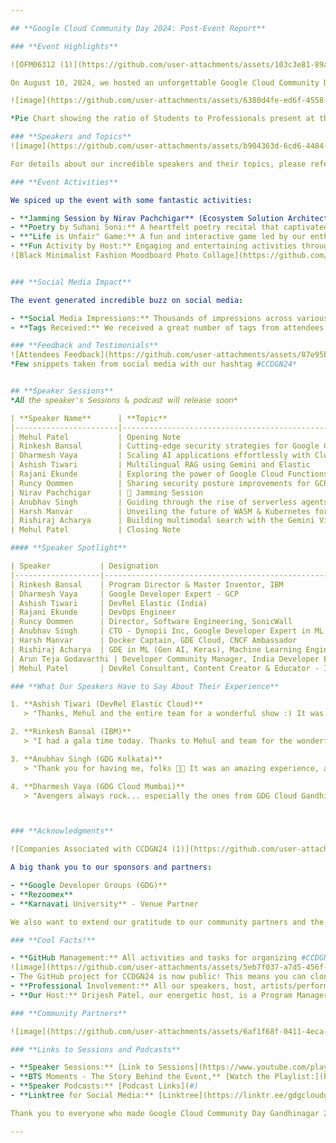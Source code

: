 ```yaml
---

## **Google Cloud Community Day 2024: Post-Event Report**

### **Event Highlights**

![OFM06312 (1)](https://github.com/user-attachments/assets/103c3e81-89a2-44d0-8ce3-ce6022306426)

On August 10, 2024, we hosted an unforgettable Google Cloud Community Day at Karnavati University, bringing together over 600+ attendees, 10 inspiring speakers, and a fantastic team of volunteers. We were thrilled to see that 48% of our attendees were professionals, showcasing the diverse range of individuals interested in cloud technology!

![image](https://github.com/user-attachments/assets/6380d4fe-ed6f-4558-8a45-bd349f2f7b9a)

*Pie Chart showing the ratio of Students to Professionals present at the event.*

### **Speakers and Topics**
![image](https://github.com/user-attachments/assets/b904363d-6cd6-4484-88cc-8c781d5edc3e)

For details about our incredible speakers and their topics, please refer to the [#CCDGN24 -  Speaker Directory.pdf](https://github.com/user-attachments/files/16786429/CCDGN24.-.Speaker.Directory.pdf). 

### **Event Activities**

We spiced up the event with some fantastic activities:

- **Jamming Session by Nirav Pachchigar** (Ecosystem Solution Architect @ IBM): A musical interlude that had everyone tapping their feet.
- **Poetry by Suhani Soni:** A heartfelt poetry recital that captivated the audience.
- **"Life is Unfair" Game:** A fun and interactive game led by our enthusiastic volunteers.
- **Fun Activity by Host:** Engaging and entertaining activities throughout the event by our professional host, **Drijesh Patel** from IBM.
![Black Minimalist Fashion Moodboard Photo Collage](https://github.com/user-attachments/assets/7b606299-2347-4321-9749-da759f4ee1a4)


### **Social Media Impact**

The event generated incredible buzz on social media:

- **Social Media Impressions:** Thousands of impressions across various platforms, showcasing the event's reach and engagement.
- **Tags Received:** We received a great number of tags from attendees, highlighting their experiences and takeaways. You can also look out the posts on #CCDGN24

### **Feedback and Testimonials**
![Attendees Feedback](https://github.com/user-attachments/assets/87e95b22-aeb9-4645-8687-4a85fcf6e35c)
*Few snippets taken from social media with our hashtag #CCDGN24*


## **Speaker Sessions**
*𝘈𝘭𝘭 𝘵𝘩𝘦 𝘴𝘱𝘦𝘢𝘬𝘦𝘳'𝘴 𝘚𝘦𝘴𝘴𝘪𝘰𝘯𝘴 & 𝘱𝘰𝘥𝘤𝘢𝘴𝘵 𝘸𝘪𝘭𝘭 𝘳𝘦𝘭𝘦𝘢𝘴𝘦 𝘴𝘰𝘰𝘯*

| **Speaker Name**      | **Topic**                                                                        | **Session Link**         |
|-----------------------|----------------------------------------------------------------------------------|--------------------------|
| Mehul Patel           | Opening Note                                                                     | [Session](https://youtu.be/kJefvahC1kw)|
| Rinkesh Bansal        | Cutting-edge security strategies for Google Cloud                                | [Session](https://youtu.be/1r6_qaKbM78)|
| Dharmesh Vaya         | Scaling AI applications effortlessly with Cloud Run                              | [Session](https://youtu.be/I7e93KbiENE)|
| Ashish Tiwari         | Multilingual RAG using Gemini and Elastic                                        | [Session](https://youtu.be/xEkMp7qtsZI)|
| Rajani Ekunde         | Exploring the power of Google Cloud Functions for serverless architectures       | [Session](https://youtu.be/3hqQNfSv0rI)|
| Runcy Oommen          | Sharing security posture improvements for GCP                                    | [Session](https://youtu.be/RSDL87omWlU)|
| Nirav Pachchigar      | 🎤 Jamming Session                                                               | [Session](https://youtu.be/xKT4l7WflQk)|
| Anubhav Singh         | Guiding through the rise of serverless agents                                    | [Session](https://youtu.be/Z8U0Xq6a2pM)|
| Harsh Manvar          | Unveiling the future of WASM & Kubernetes for cloud-native application deployment| [Session](https://youtu.be/Cg2nspaHPQc)|
| Rishiraj Acharya      | Building multimodal search with the Gemini Vision model and RAG                  | [Session](https://youtu.be/s3TruBPp53Q)|
| Mehul Patel           | Closing Note                                                                     | [Session](https://youtu.be/ilH60RHDYeM) |

#### **Speaker Spotlight**

| Speaker           | Designation                                          | Podcast Link                                       |
|-------------------|------------------------------------------------------|----------------------------------------------------|
| Rinkesh Bansal    | Program Director & Master Inventor, IBM              | [Podcast](#)                                       |
| Dharmesh Vaya     | Google Developer Expert - GCP                        | [Podcast](#)                                       |
| Ashish Tiwari     | DevRel Elastic (India)                               | [Podcast](#)                                       |
| Rajani Ekunde     | DevOps Engineer                                      | [Podcast](#)                                       |
| Runcy Oommen      | Director, Software Engineering, SonicWall            | [Podcast](#)                                       |
| Anubhav Singh     | CTO - Dynopii Inc, Google Developer Expert in ML & GCP| [Podcast](#)                                       |
| Harsh Manvar      | Docker Captain, GDE Cloud, CNCF Ambassador           | [Podcast](#)                                       |
| Rishiraj Acharya  | GDE in ML (Gen AI, Keras), Machine Learning Engineer, Tensorlake | [Podcast](#)                            |
| Arun Teja Godavarthi | Developer Community Manager, India Developer Ecosystem, Google | [Podcast](#)                         |
| Mehul Patel       | DevRel Consultant, Content Creator & Educator - IT   | [Podcast](#)                                       |

### **What Our Speakers Have to Say About Their Experience**

1. **Ashish Tiwari (DevRel Elastic Cloud)**
   > "Thanks, Mehul and the entire team for a wonderful show :) It was a pleasure to be a part of this."

2. **Rinkesh Bansal (IBM)**
   > "I had a gala time today. Thanks to Mehul and team for the wonderful event. We had excellent and very knowledgeable speakers, and I am cherishing all the discussions and hope that we will stay connected."

3. **Anubhav Singh (GDG Kolkata)**
   > "Thank you for having me, folks 🥳🙏 It was an amazing experience, and I look forward to contributing more to the Gandhinagar community in the future 😊 So glad to have been a part of this group of brilliant people 🙏"

4. **Dharmesh Vaya (GDG Cloud Mumbai)**
   > "Avengers always rock... especially the ones from GDG Cloud Gandhinagar 👏 Massive THANKS for putting together such an awesome one... Simply Impeccable... 🤍"



### **Acknowledgments**

![Companies Associated with CCDGN24 (1)](https://github.com/user-attachments/assets/1e04fde0-6250-48e4-a402-d989e78e2e37)

A big thank you to our sponsors and partners:

- **Google Developer Groups (GDG)**
- **Rezoomex**
- **Karnavati University** - Venue Partner

We also want to extend our gratitude to our community partners and the amazing community leaders who volunteered and contributed to the success of the event.

### **Cool Facts!**

- **GitHub Management:** All activities and tasks for organizing #CCDGN24 were managed on GitHub. From poster creation to content generation for this report, everything was done using GitHub. Check out our closed issues for a behind-the-scenes look!
![image](https://github.com/user-attachments/assets/5eb7f037-a7d5-456f-bd75-6de4bb9e416b)
- The GitHub project for CCDGN24 is now public! This means you can clone the repository and use it to organize your own events. Check it out and see how we planned everything, from poster creation to content generation for the report.
- **Professional Involvement:** All our speakers, host, artists/performers, and most volunteers were professionals, ensuring a high-quality experience for all attendees.
- **Our Host:** Drijesh Patel, our energetic host, is a Program Manager at IBM and brought his unique blend of professionalism and charisma to the event.

### **Community Partners**

![image](https://github.com/user-attachments/assets/6af1f68f-0411-4eca-9c73-2579af8ee06d)

### **Links to Sessions and Podcasts**

- **Speaker Sessions:** [Link to Sessions](https://www.youtube.com/playlist?list=PL7m7kHJFCVjVbf0YUpKLi1ZFHUGOzSJ5j)
- **BTS Moments - The Story Behind the Event,** [Watch the Playlist:](https://www.youtube.com/playlist?list=PL7m7kHJFCVjVzWygbRhWSFi1AI7br58ix)
- **Speaker Podcasts:** [Podcast Links](#)
- **Linktree for Social Media:** [Linktree](https://linktr.ee/gdgcloudgn)

Thank you to everyone who made Google Cloud Community Day Gandhinagar 2024 a resounding success! We look forward to seeing you next year!

---
```

